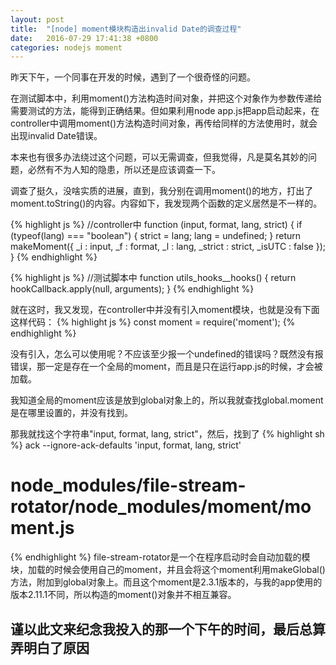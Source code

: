 ```yaml
---
layout: post
title:  "[node] moment模块构造出invalid Date的调查过程"
date:   2016-07-29 17:41:38 +0800
categories: nodejs moment
---
```


昨天下午，一个同事在开发的时候，遇到了一个很奇怪的问题。

在测试脚本中，利用moment()方法构造时间对象，并把这个对象作为参数传递给需要测试的方法，能得到正确结果。但如果利用node app.js把app启动起来，在controller中调用moment()方法构造时间对象，再传给同样的方法使用时，就会出现invalid Date错误。

本来也有很多办法绕过这个问题，可以无需调查，但我觉得，凡是莫名其妙的问题，必然有不为人知的隐患，所以还是应该调查一下。

调查了挺久，没啥实质的进展，直到，我分别在调用moment()的地方，打出了moment.toString()的内容。内容如下，我发现两个函数的定义居然是不一样的。

{% highlight js %}
//controller中
function (input, format, lang, strict) {
  if (typeof(lang) === "boolean") {
      strict = lang;
      lang = undefined;
  }
  return makeMoment({
      _i : input,
      _f : format,
      _l : lang,
      _strict : strict,
      _isUTC : false
  });
}
{% endhighlight %}

{% highlight js %}
//测试脚本中
function utils_hooks__hooks() {
  return hookCallback.apply(null, arguments);
}
{% endhighlight %}

就在这时，我又发现，在controller中并没有引入moment模块，也就是没有下面这样代码：
{% highlight js %}
const moment = require('moment');
{% endhighlight %}

没有引入，怎么可以使用呢？不应该至少报一个undefined的错误吗？既然没有报错误，那一定是存在一个全局的moment，而且是只在运行app.js的时候，才会被加载。

我知道全局的moment应该是放到global对象上的，所以我就查找global.moment是在哪里设置的，并没有找到。

那我就找这个字符串"input, format, lang, strict"，然后，找到了
{% highlight sh %}
ack --ignore-ack-defaults 'input, format, lang, strict'
# node_modules/file-stream-rotator/node_modules/moment/moment.js
{% endhighlight %}
file-stream-rotator是一个在程序启动时会自动加载的模块，加载的时候会使用自己的moment，并且会将这个moment利用makeGlobal()方法，附加到global对象上。而且这个moment是2.3.1版本的，与我的app使用的版本2.11.1不同，所以构造的moment()对象并不相互兼容。

## 谨以此文来纪念我投入的那一个下午的时间，最后总算弄明白了原因
